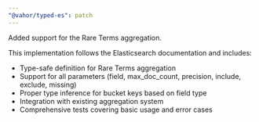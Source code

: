 ```yaml
---
"@vahor/typed-es": patch
---
```


Added support for the Rare Terms aggregation.

This implementation follows the Elasticsearch documentation and includes:
- Type-safe definition for Rare Terms aggregation
- Support for all parameters (field, max_doc_count, precision, include, exclude, missing)
- Proper type inference for bucket keys based on field type
- Integration with existing aggregation system
- Comprehensive tests covering basic usage and error cases